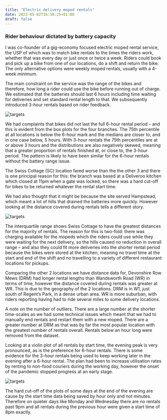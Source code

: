 ```yaml
---
title: "Electric delivery moped rentals"
date: 2023-05-02T16:58:25+01:00
draft: false
---
```


### Rider behaviour dictated by battery capacity

I was co-founder of a gig-economy focused electric moped rental service, the USP of which was to match bike rentals to the times the riders work, whether that was every day or just once or twice a week. Riders could book and pick up a bike from one of our locations, do a shift and return the bike. The only alternative options were weekly moped rentals, usually with a 4-week minimum.

The main constraint on the service was the range of the bikes and therefore, how long a rider could use the bike before running out of charge. We estimated that the batteries should last 6 hours including time waiting for deliveries and set standard rental length to that. We subsequently introduced 3-hour rentals based on rider feedback.

![targets](/img/elmovo_rental_length.png)

We had complaints that bikes did not last the full 6-hour rental period – and this is evident from the box plots for the four branches. The 75th percentile at all locations is below the 6-hour mark and the medians are closer to, and in one case below, 5 hours. With 3-hour rentals the 75th percentiles are at or above 3 hours and the distributions are also negatively skewed, meaning that a greater proportion of rentals finished at, or close to, the 3-hour period. The pattern is likely to have been similar for the 6-hour rentals without the battery range issue.

The Swiss Cottage (SC) location fared worse than the the other 3 and there is one principal reason for this: the branch was based at a Deliveroo kitchen which closed at 11pm when a gate was locked, so there was a hard cut-off for bikes to be returned whatever the rental start time. 

We had also thought that it might be because the site served Hampstead, which meant a lot of hills that drained the batteries more quickly. However looking at the distance covered during rentals tells a different story.

![targets](/img/elmovo_rental_distance.png)

The interquartile range shows Swiss Cottage to have the greatest distances for the majority of rentals. The reason for this is two-fold: there was charging available for the mopeds which the riders could use while they were waiting for the next delivery, so the hills caused no reduction in overall range – and also they could fit more deliveries into the shorter rental period because the bikes were stored at the kitchen, meaning no travel time at the start and end of the shift and no travelling to a variety of different restaurant locations for pickups.

Comparing the other 2 locations we have distance data for, Devonshire Row Mews (DRM) had longer rental lengths than Wandsworth Road (WR) in terms of time, however the distance covered during rentals was greater at WR. This is due to the geography of the 2 locations. DRM is in W1, just south of Regent’s Park, in a dense urban area. WR is more suburban, with riders reporting having had to ride several miles to some delivery locations.

A note on the number of outliers. There are a large number at the shorter time-scales as we had some technical issues which meant that we had to manually end rentals and restart them with a new moped. There are a greater number at DRM as that was by far the most popular location with the greatest number of rentals overall. Rentals below an hour long were removed from the dataset.

Looking at a violin plot of all rentals by start time, the evening peak is very pronounced, as is the preference for 6-hour rentals. There is some evidence for the 3-hour rentals being used to keep working later in the evening after a 6-hour rental. The plan had been to increase utilisation rates by renting to non-food couriers during the working day, however the onset of the pandemic stopped progress at an early stage.

![targets](/img/elmovo_rental_start_time.png)

The hard cut-off of the plots of some days at the end of the evening are cause by the start time data being saved by hour only and not minutes. Therefore on quieter days like Monday and Wednesday there are no rentals past 9pm and all rentals during the previous hour were given a start time of 8pm exactly.
